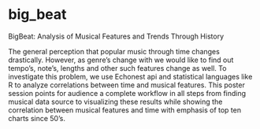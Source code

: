 # big_beat
BigBeat: Analysis of Musical Features and Trends Through History


The general perception that popular music through time changes drastically. However, as genre’s change with we would like to find out  tempo’s, note’s, lengths and other such features change as well. To investigate this problem, we use Echonest api and statistical languages like R to analyze correlations between time and musical features. This poster session points for audience a complete workflow in all steps from finding musical data source to visualizing these results while showing the correlation between musical features and time with emphasis of top ten charts since 50’s.

